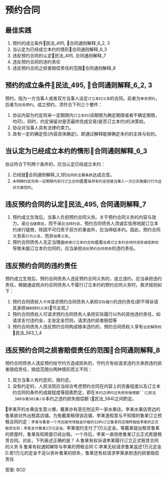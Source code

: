 # 预约合同

## 最佳实践
1. 预约的成立条件🚪民法_495, 🚪合同通则解释_6_2, 3
2. 当认定为已经成立本约的情形🚪合同通则解释_6_3
3. 违反预约合同的认定🚪民法_495, 合同通则解释_7
4. 违反预约合同的违约责任
5. 违反预约合同之损害赔偿责任的范围🚪合同通则解释_8



## 预约的成立条件🚪民法_495, 🚪合同通则解释_6_2, 3


预约，指为一方当事人或者双方当事人设定`订立本约义务`的合同。前者为`单务预约`，后者为`双务预约`。成立预约，须符合下列三个要件：
1. 协议内容为约定将来一定期限内`订立本约`(该期限为确定期限或者不确定期限，均可)，同时，约定保留对是否最终完成交易(是否订立本约)的决策权。
2. 协议对当事人具有法律约束力。
3. 具有一定的确定性(内容具体确定)，即通过解释能够确定本约的主体与标的。


## 当认定为已经成立本约的情形🚪合同通则解释_6_3
协议符合下列两个条件的，应当认定已经成立本约：
1. 已经就🚪合同通则解释_3_1的`合同的主要条款`达成合意。
2. `未明确约定将来一定期限内另行订立合同`或者`虽然有约定但是当事人一方已实施履行行为且对方接受的`。


## 违反预约合同的认定🚪民法_495, 合同通则解释_7

1. 预约成立生效后，当事人负担预约合同义务。关于预约合同义务的内容与效力，采`应当磋商说`，而不采`应当缔约说`，预约合同债务人须诚实信用地就订立本约进行磋商，除因不可归责于双方的事由外，应当缔结本约。因此，预约合同义务系`行为义务`，而非`结果义务`。
2. 预约合同债务人无正当理由`拒绝订立本约合同`或者`在商订立本约合同时违背诚信原则`导致未能订立本约合同的，应当承担`违反预约合同债务`的违约责任。


## 违反预约合同的违约责任

预约成立生效后，预约合同债务人违反预约合同义务的，成立违约，应当承担违约责任。根据通说观点约合同债务人不履行订立本约的预约合同义务时，救济规则如下：
1. 预约合同债权人`不得`请求预约合同债务人承担`实际履行`的违约责任(即不得诉请其承担`强制缔约义务`)🚪15主观_1
2. 预约合同债权人可请求预约合同债务人承担实际履行以外的其他违约责任，如请求支付违约金，主张定金罚则，请求违约损害赔偿等
3. 预约合同债务人违反预约合同构成根本违约的，预约合同债权人享有`法定解除权`🚪民法_563_1_4

## 违反预约合同之损害赔偿责任的范围🚪合同通则解释_8


预约合同债务人违反预约给守约方造成损失的，守约方有权请求违约方承担违约损害赔偿责任，赔偿范围分两种情形而又不同：

1. 双方当事人有约定的，按约定。
2. 没有约定的，人民法院应当综合考虑预约合同在内容上的完备程度以及订立本约合同的条件的成就程度等因素酌定，即在`本约之缔约过失损失赔偿额``(🚪民法_500与第501条)与`本约之违约损失赔偿额`(🚪民法_584)之间酌定。



🍐李某开的水果店生意火爆，戴某亦有意在附近开一家水果店。李某水果店旁边的鲁某欲对外出租其店铺。为免戴某租得该店铺，李某遂假意与不知情的鲁某订立预租合同约定：`李某与鲁某一个月后按市场租金价格的120%订立鲁某将店铺转租给李某的正式租赁合同；李某支付鲁某1万元定金。`李某按约支付了1万元定金。等戴某提出租赁鲁某的房屋时，鲁某告知房屋已经出租。一个月后，李某一直拒绝鲁某订立正式房屋租赁合同。对此，下列表述正确的是？
A.鲁某有权诉请李某履行订立正式租赁合同的义务
B.鲁某有权通知解除与李某的预租合同
C.李某无权请求鲁某返还1万元定金
D.若1万元的定金不足以弥补鲁某的损失，鲁某还有权请求李某承担违约损害赔偿责任

答案: BCD






